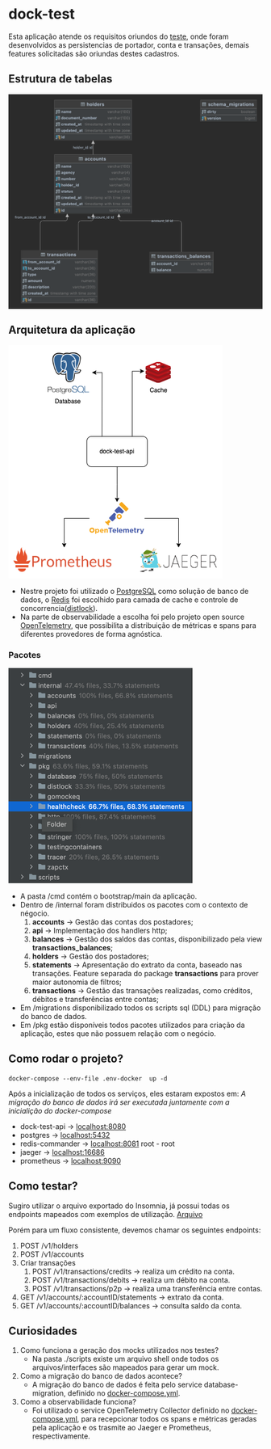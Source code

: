 # dock-test

Esta aplicação atende os requisitos oriundos do [teste](https://github.com/cdt-baas/desafio-dev-api-rest/blob/c066198c2041349f1e53587973931c8bc6b69062/readme.md), onde foram desenvolvidos
as persistencias de portador, conta e transações, demais features solicitadas são oriundas destes cadastros.

## Estrutura de tabelas
<img align="middle" src=".github/images/img.png">

## Arquitetura da aplicação
![architecture.png](.github/images/architecture.png)

- Nestre projeto foi utilizado o [PostgreSQL](https://www.postgresql.org/) como solução de banco de dados, o [Redis](https://redis.io/) foi escolhido para camada de cache 
e controle de concorrencia([distlock](https://redis.io/docs/reference/patterns/distributed-locks/)).
- Na parte de observabilidade a escolha foi pelo projeto open source [OpenTelemetry](https://opentelemetry.io/), que possibilita a distribuição de métricas e spans
para diferentes provedores de forma agnóstica.

### Pacotes
![img.png](./.github/images/packages.png)
 - A pasta /cmd contém o bootstrap/main da aplicação.
 - Dentro de /internal foram distribuidos os pacotes com o contexto de négocio.
   1. **accounts** -> Gestão das contas dos postadores;
   2. **api** -> Implementação dos handlers http;
   3. **balances** -> Gestão dos saldos das contas, disponibilizado pela view **transactions_balances**;
   4. **holders** -> Gestão dos postadores;
   5. **statements** -> Apresentação do extrato da conta, baseado nas transações. Feature separada do package **transactions** para prover maior autonomia de filtros;
   6. **transactions** -> Gestão das transações realizadas, como créditos, débitos e transferências entre contas;
 - Em /migrations disponibilizado todos os scripts sql (DDL) para migração do banco de dados.
 - Em /pkg estão disponíveis todos pacotes utilizados para criação da aplicação, estes que não possuem relação com o negócio.

## Como rodar o projeto?
```shell
docker-compose --env-file .env-docker  up -d
```
Após a inicialização de todos os serviços, eles estaram expostos em:
_A migração do banco de dados irá ser executada juntamente com a inicialição do docker-compose_
- dock-test-api -> [localhost:8080](http://localhost:8080)
- postgres -> [localhost:5432](postgres://dock-test:dock-test@localhost:5432/dock-test?sslmode=disable)
- redis-commander -> [localhost:8081](http://localhost:8081/) root - root
- jaeger -> [localhost:16686](http://localhost:16686/search)
- prometheus -> [localhost:9090](http://localhost:9090/graph)


## Como testar?
Sugiro utilizar o arquivo exportado do Insomnia, já possui todas os endpoints mapeados com exemplos de utilização.
[Arquivo](./Insomnia_dock-test.json)

Porém para um fluxo consistente, devemos chamar os seguintes endpoints:
1. POST /v1/holders
2. POST /v1/accounts
3. Criar transações
   1. POST /v1/transactions/credits -> realiza um crédito na conta.
   2. POST /v1/transactions/debits -> realiza um débito na conta.
   3. POST /v1/transactions/p2p -> realiza uma transferência entre contas.
4. GET /v1/accounts/:accountID/statements -> extrato da conta.
5. GET /v1/accounts/:accountID/balances -> consulta saldo da conta.

## Curiosidades
1. Como funciona a geração dos mocks utilizados nos testes?
   - Na pasta ./scripts existe um arquivo shell onde todos os arquivos/interfaces são mapeados para gerar um mock.
2. Como a migração do banco de dados acontece? 
   - A migração do banco de dados é feita pelo service database-migration, definido no [docker-compose.yml](./docker-compose.yml).
3. Como a observabilidade funciona?
   - Foi utilizado o service OpenTelemetry Collector definido no [docker-compose.yml](./docker-compose.yml), para recepcionar todos os spans e métricas geradas pela aplicação e os trasmite ao Jaeger e Prometheus, respectivamente.
